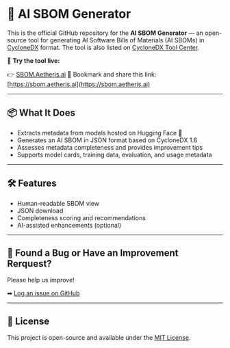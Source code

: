 # 🤖 AI SBOM Generator

This is the official GitHub repository for the **AI SBOM Generator** — an open-source tool for generating AI Software Bills of Materials (AI SBOMs) in [CycloneDX](https://cyclonedx.org) format. The tool is also listed on [CycloneDX Tool Center]([https://cyclonedx.org](https://cyclonedx.org/tool-center/)).

🚀 **Try the tool live:**  

👉 [SBOM.Aetheris.ai](https://sbom.aetheris.ai/)
🔖 Bookmark and share this link: [https://sbom.aetheris.ai](https://sbom.aetheris.ai)

---

## 📦 What It Does

- Extracts metadata from models hosted on Hugging Face 🤗
- Generates an AI SBOM in JSON format based on CycloneDX 1.6
- Assesses metadata completeness and provides improvement tips
- Supports model cards, training data, evaluation, and usage metadata

---

## 🛠 Features

- Human-readable SBOM view
- JSON download
- Completeness scoring and recommendations
- AI-assisted enhancements (optional)

---

## 🐞 Found a Bug or Have an Improvement Rerquest?

Please help us improve!

➡ [Log an issue on GitHub](https://github.com/aetheris-ai/aibom-generator/issues)

---

## 📄 License

This project is open-source and available under the [MIT License](LICENSE).
